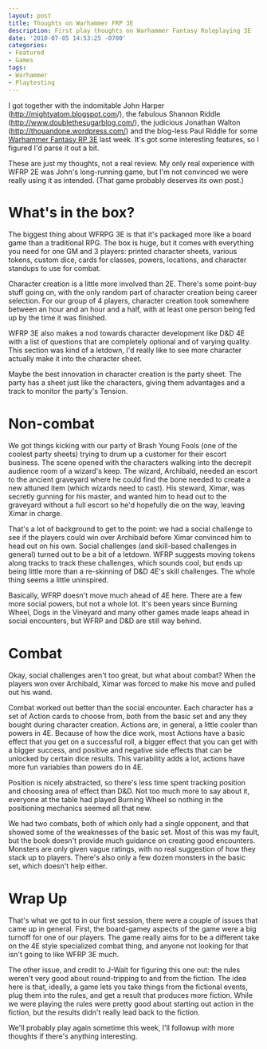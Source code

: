 ```yaml
---
layout: post
title: Thoughts on Warhammer FRP 3E
description: First play thoughts on Warhammer Fantasy Roleplaying 3E
date: '2010-07-05 14:53:25 -0700'
categories:
- Featured
- Games
tags:
- Warhammer
- Playtesting
---
```

I got together with the indomitable John Harper (<a href="http://mightyatom.blogspot.com/">http://mightyatom.blogspot.com</a>/), the fabulous Shannon Riddle (<a href="http://www.doublethesugarblog.com/">http://www.doublethesugarblog.com/</a>), the judicious Jonathan Walton (<a href="http://thouandone.wordpress.com/">http://thouandone.wordpress.com/</a>) and the blog-less Paul Riddle for some <a href="http://www.fantasyflightgames.com/edge_minisite.asp?eidm=93" target="_blank">Warhammer Fantasy RP 3E</a> last week. It's got some interesting features, so I figured I'd parse it out a bit.

These are just my thoughts, not a real review. My only real experience with WFRP 2E was John's long-running game, but I'm not convinced we were really using it as intended. (That game probably deserves its own post.)

# What's in the box?
The biggest thing about WFRPG 3E is that it's packaged more like a board game than a traditional RPG. The box is huge, but it comes with everything you need for one GM and 3 players: printed character sheets, various tokens, custom dice, cards for classes, powers, locations, and character standups to use for combat.

Character creation is a little more involved than 2E. There's some point-buy stuff going on, with the only random part of character creation being career selection. For our group of 4 players, character creation took somewhere between an hour and an hour and a half, with at least one person being fed up by the time it was finished.

WFRP 3E also makes a nod towards character development like D&D 4E with a list of questions that are completely optional and of varying quality. This section was kind of a letdown, I'd really like to see more character actually make it into the character sheet.

Maybe the best innovation in character creation is the party sheet. The party has a sheet just like the characters, giving them advantages and a track to monitor the party's Tension.

# Non-combat
We got things kicking with our party of Brash Young Fools (one of the coolest party sheets) trying to drum up a customer for their escort business. The scene opened with the characters walking into the decrepit audience room of a wizard's keep. The wizard, Archibald, needed an escort to the ancient graveyard where he could find the bone needed to create a new attuned item (which wizards need to cast). His steward, Ximar, was secretly gunning for his master, and wanted him to head out to the graveyard without a full escort so he'd hopefully die on the way, leaving Ximar in charge.

That's a lot of background to get to the point: we had a social challenge to see if the players could win over Archibald before Ximar convinced him to head out on his own. Social challenges (and skill-based challenges in general) turned out to be a bit of a letdown. WFRP suggests moving tokens along tracks to track these challenges, which sounds cool, but ends up being little more than a re-skinning of D&D 4E's skill challenges. The whole thing seems a little uninspired.

Basically, WFRP doesn't move much ahead of 4E here. There are a few more social powers, but not a whole lot. It's been years since Burning Wheel, Dogs in the Vineyard and many other games made leaps ahead in social encounters, but WFRP and D&D are still way behind.

# Combat
Okay, social challenges aren't too great, but what about combat? When the players won over Archibald, Ximar was forced to make his move and pulled out his wand.

Combat worked out better than the social encounter. Each character has a set of Action cards to choose from, both from the basic set and any they bought during character creation. Actions are, in general, a little cooler than powers in 4E. Because of how the dice work, most Actions have a basic effect that you get on a successful roll, a bigger effect that you can get with a bigger success, and positive and negative side effects that can be unlocked by certain dice results. This variability adds a lot, actions have more fun variables than powers do in 4E.

Position is nicely abstracted, so there's less time spent tracking position and choosing area of effect than D&D. Not too much more to say about it, everyone at the table had played Burning Wheel so nothing in the positioning mechanics seemed all that new.

We had two combats, both of which only had a single opponent, and that showed some of the weaknesses of the basic set. Most of this was my fault, but the book doesn't provide much guidance on creating good encounters. Monsters are only given vague ratings, with no real suggestion of how they stack up to players. There's also only a few dozen monsters in the basic set, which doesn't help either.

# Wrap Up
That's what we got to in our first session, there were a couple of issues that came up in general. First, the board-gamey aspects of the game were a big turnoff for one of our players. The game really aims for to be a different take on the 4E style specialized combat thing, and anyone not looking for that isn't going to like WFRP 3E much.

The other issue, and credit to J-Walt for figuring this one out: the rules weren't very good about round-tripping to and from the fiction. The idea here is that, ideally, a game lets you take things from the fictional events, plug them into the rules, and get a result that produces more fiction. While we were playing the rules were pretty good about starting out action in the fiction, but the results didn't really lead back to the fiction.

We'll probably play again sometime this week, I'll followup with more thoughts if there's anything interesting.
